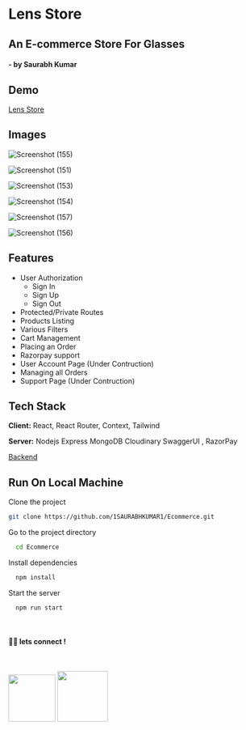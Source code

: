# Lens Store

## An E-commerce Store For Glasses

#### - by Saurabh Kumar

## Demo

[Lens Store](https://lenstore.vercel.app/)

## Images

![Screenshot (155)](https://user-images.githubusercontent.com/68764149/165961489-897cd8da-6a27-4e98-9ce1-c12268537ae4.png)

![Screenshot (151)](https://user-images.githubusercontent.com/68764149/165961214-6f1bfa5c-cfd1-4ee6-a4dc-d3539576dd5a.png)

![Screenshot (153)](https://user-images.githubusercontent.com/68764149/165961241-8c696733-c7c9-49fd-ac9a-adc53a102bb0.png)

![Screenshot (154)](https://user-images.githubusercontent.com/68764149/165961649-e510678b-868e-4238-8441-66e4c829e33e.png)

![Screenshot (157)](https://user-images.githubusercontent.com/68764149/165961798-2e53c86e-8f5a-4c46-9adf-9bbf8f6fa987.png)

![Screenshot (156)](https://user-images.githubusercontent.com/68764149/165961292-9feaacf6-94c6-441b-bb46-0fa7708849b2.png)

## Features

-   User Authorization
    -   Sign In
    -   Sign Up
    -   Sign Out
-   Protected/Private Routes
-   Products Listing
-   Various Filters
-   Cart Management
-   Placing an Order
-   Razorpay support
-   User Account Page (Under Contruction)
-   Managing all Orders
-   Support Page (Under Contruction)

## Tech Stack

**Client:** React, React Router, Context, Tailwind

**Server:** Nodejs Express MongoDB Cloudinary SwaggerUI , RazorPay

[Backend](https://github.com/1SAURABHKUMAR1/Ecommerce-Backend)

## Run On Local Machine

Clone the project

```bash
git clone https://github.com/1SAURABHKUMAR1/Ecommerce.git
```

Go to the project directory

```bash
  cd Ecommerce
```

Install dependencies

```bash
  npm install
```

Start the server

```bash
  npm run start
```

<br>

#### 👨‍💻 lets connect !

<br>

<a href="https://www.twitter.com/1SAURABHKUMAR1"><img src="https://img.shields.io/badge/Twitter-1DA1F2?style=for-the-badge&logo=twitter&logoColor=white" width="93px"/></a>
<a href="https://www.linkedin.com/in/1saurabhkumar1/"><img src="https://img.shields.io/badge/LinkedIn-0077B5?style=for-the-badge&logo=linkedin&logoColor=white" width="100px"/></a>
